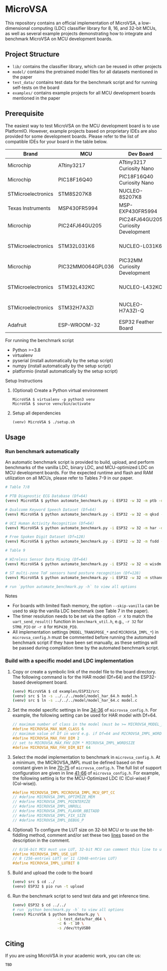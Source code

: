 # MicroVSA

This repository contains an official implementation of MicroVSA, a low-dimensional computing (LDC) classifier library for 8, 16, and 32-bit MCUs, as well as several example projects demonstrating how to integrate and benchmark MicroVSA on MCU development boards.

## Project Structure

- `lib/` contains the classifier library, which can be reused in other projects
- `model/` contains the pretrained model files for all datasets mentioned in the paper
- `test_data/` contains test data for the benchmark script and for running self-tests on the board
- `examples/` contains example projects for all MCU development boards mentioned in the paper

## Prerequisite

The easiest way to test MicroVSA on the MCU development board is to use PlatformIO. However, example projects based on proprietary IDEs are also provided for some development boards. Please refer to the list of compatible IDEs for your board in the table below.

| Brand | MCU | Dev Board | IDE |
|-------|-----|-----------|-----|
| Microchip | ATtiny3217 | ATtiny3217 Curiosity Nano | Microchip MPLAB X |
| Microchip | PIC18F16Q40 | PIC18F16Q40 Curiosity Nano | Microchip MPLAB X |
| STMicroelectronics | STM8S207K8 | NUCLEO-8S207K8 | PlatformIO |
| Texas Instruments | MSP430FR5994 | MSP-EXP430FR5994 | TI CCS Cloud / PlatformIO |
| Microchip | PIC24FJ64GU205 | PIC24FJ64GU205 Curiosity Development | Microchip MPLAB X |
| STMicroelectronics | STM32L031K6 | NUCLEO-L031K6 | ST STM32CubeIDE / PlatformIO |
| Microchip | PIC32MM0064GPL036 | PIC32MM Curiosity Development | Microchip MPLAB X |
| STMicroelectronics | STM32L432KC | NUCLEO-L432KC | ST STM32CubeIDE / PlatformIO |
| STMicroelectronics | STM32H7A3ZI | NUCLEO-H7A3ZI-Q | ST STM32CubeIDE / PlatformIO |
| Adafruit | ESP-WROOM-32 | ESP32 Feather Board | PlatformIO |

For running the benchmark script

- Python >=3.8
- virtualenv
- pyserial (install automatically by the setup script)
- numpy (install automatically by the setup script)
- platformio (install automatically by the setup script)

Setup Instructions

1. (Optional) Create a Python virtual environment

    ```
    MicroVSA $ virtualenv -p python3 venv
    MicroVSA $ source venv/bin/activate
    ```

2. Setup all dependencies

    ```
    (venv) MicroVSA $ ./setup.sh
    ```

## Usage

### Run benchmark automatically

An automatic benchmark script is provided to build, upload, and perform benchmarks of the vanilla LDC, binary LDC, and MCU-optimized LDC on MCU development boards. For the expected runtime and flash and RAM utilization on all MCUs, please refer to Tables 7-9 in our paper.

```bash
# Table 7/8

# PTB Diagnostic ECG Database (Df=64) 
(venv) MicroVSA $ python automate_benchmark.py -i ESP32 -w 32 -m ptb -d 64 -c 2 -s /dev/ttyUSB0

# Qualcomm Keyword Speech Dataset (Df=64) 
(venv) MicroVSA $ python automate_benchmark.py -i ESP32 -w 32 -m qksd -d 64 -c 2 -s /dev/ttyUSB0

# UCI Human Activity Recognition (Df=64) 
(venv) MicroVSA $ python automate_benchmark.py -i ESP32 -w 32 -m har -d 64 -c 6 -s /dev/ttyUSB0

# Free Spoken Digit Dataset (Df=128) 
(venv) MicroVSA $ python automate_benchmark.py -i ESP32 -w 32 -m fsdd -d 128 -c 10 -s /dev/ttyUSB0

# Table 9

# WIreless Sensor Data Mining (Df=64) 
(venv) MicroVSA $ python automate_benchmark.py -i ESP32 -w 32 -m wisdm -d 64 -c 4 -s /dev/ttyUSB0

# ST multi-zone ToF sensors hand posture recognition (Df=128) 
(venv) MicroVSA $ python automate_benchmark.py -i ESP32 -w 32 -m sthand -d 128 -c 8 -s /dev/ttyUSB0

# run `python automate_benchmark.py -h` to view all options
```

Notes
- For boards with limited flash memory, the option `--skip-vanilla` can be used to skip the vanilla LDC benchmark (see Table 7 in the paper).
- The timer resolution needs to be set via the option `-r X` to match the `uart_send_result()` function in `benchmark_util.h`, e.g., `-r 32` for `STM8_PIO` or `-r 8` for `MSP430_PIO`.
- All implementation settings (`MODEL_TRANSPOSE_*` and `MICROVSA_IMPL_*`) in `microvsa_config.h` must be commented before running the automated benchmark script if they have been set manually, as these settings will be passed during compilation time by the automated benchmark script. 

### Build with a specific model and LDC implementation

1. Copy or create a symbolic link of the model file to the board directory. The following command is for the HAR model (Df=64) and the ESP32-based development board.

    ```bash
    (venv) MicroVSA $ cd examples/ESP32/src
    (venv) src $ ln -s ../../../model/model_har_64.h model.h
    (venv) src $ ln -s ../../../model/model_har_64.c model.c
    ```

2. Set the model specific settings in line [34-36](https://github.com/nuntipat/MicroVSA/blob/main/lib/microvsa_config.h#L34-L36) of `microvsa_config.h`. For example, the following setting can be used for HAR model with Df=64.

    ```C
    // maximum number of class in the model (must be >= MICROVSA_MODEL_NUM_CLASS in model.h)
    #define MICROVSA_MAX_NUM_CLASS 6
    // maximum value of Df in word e.g. if Df=64 and MICROVSA_IMPL_WORDSIZE=32, set this value to 2
    #define MICROVSA_MAX_FHV_DIM 2
    // set to MICROVSA_MAX_FHV_DIM * MICROVSA_IMPL_WORDSIZE
    #define MICROVSA_MAX_FHV_DIM_BIT 64
    ```

3. Select the model implementation to benchmark in `microvsa_config.h`. At a minimum, the MICROVSA_IMPL must be defined based on the constant given in line [70-75](https://github.com/nuntipat/MicroVSA/blob/main/lib/microvsa_config.h#L70-L75) of `microvsa_config.h`. The full list of support configuration are given in line [41-66](https://github.com/nuntipat/MicroVSA/blob/main/lib/microvsa_config.h#L41-L66) of `microvsa_config.h`. For example, the following setting is for the MCU-Optimized LDC (C (Col-wise) F (Col-wise)).

    ```C
    #define MICROVSA_IMPL MICROVSA_IMPL_MCU_OPT_CC
    // #define MICROVSA_IMPL_OPTIMIZE_MEM
    // #define MICROVSA_IMPL_POINTERIZE
    // #define MICROVSA_IMPL_UNROLL
    // #define MICROVSA_IMPL_FLAVOR_8BITADD
    // #define MICROVSA_IMPL_FIX_SIZE
    // #define MICROVSA_IMPL_DEBUG_P
    ```

4. (Optional) To configure the LUT size on 32-bit MCU or to use the bit-fiddling method, comment and/or set these two [lines](https://github.com/nuntipat/MicroVSA/blob/main/lib/microvsa_config.h#L29-L30) based on the description in the comment.

    ```C
    // 8/16-bit MCU must use LUT, 32-bit MCU can comment this line to use hamming weight based implementation
    #define MICROVSA_IMPL_USE_LUT
    // 8 (256-entries LUT) or 11 (2048-entries LUT)
    #define MICROVSA_IMPL_LUTBIT 8              
    ```

5. Build and upload the code to the board

    ```bash
    (venv) src $ cd ../
    (venv) ESP32 $ pio run -t upload
    ```

6. Run the benchmark script to send test data and get inference time. 

    ```bash
    (venv) ESP32 $ cd ../../
    # run `python benchmark.py -h` to view all options
    (venv) MicroVSA $ python benchmark.py \
                        -i test_data/har_d64 \
                        -c 6 -t 10 \
                        -s /dev/ttyUSB0
    ```

## Citing

If you are using MicroVSA in your academic work, you can cite us:

```
TBD
```